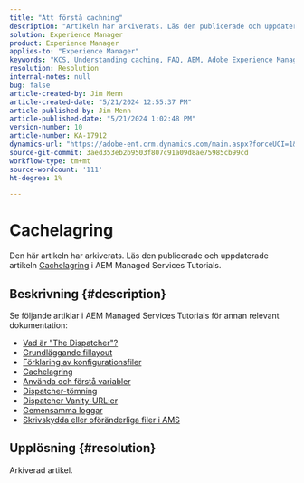 ```yaml
---
title: "Att förstå cachning"
description: "Artikeln har arkiverats. Läs den publicerade och uppdaterade artikeln Understanding caching in AEM Managed Services Tutorials."
solution: Experience Manager
product: Experience Manager
applies-to: "Experience Manager"
keywords: "KCS, Understanding caching, FAQ, AEM, Adobe Experience Manager"
resolution: Resolution
internal-notes: null
bug: false
article-created-by: Jim Menn
article-created-date: "5/21/2024 12:55:37 PM"
article-published-by: Jim Menn
article-published-date: "5/21/2024 1:02:48 PM"
version-number: 10
article-number: KA-17912
dynamics-url: "https://adobe-ent.crm.dynamics.com/main.aspx?forceUCI=1&pagetype=entityrecord&etn=knowledgearticle&id=bbf9b468-7117-ef11-9f8a-6045bd006268"
source-git-commit: 3aed353eb2b9503f807c91a09d8ae75985cb99cd
workflow-type: tm+mt
source-wordcount: '111'
ht-degree: 1%

---
```


# Cachelagring


Den här artikeln har arkiverats. Läs den publicerade och uppdaterade artikeln [Cachelagring](https://experienceleague.adobe.com/docs/experience-manager-learn/ams/dispatcher/understanding-cache.html) i AEM Managed Services Tutorials.

## Beskrivning {#description}


Se följande artiklar i AEM Managed Services Tutorials för annan relevant dokumentation:

- [Vad är &quot;The Dispatcher&quot;?](https://experienceleague.adobe.com/docs/experience-manager-learn/ams/dispatcher/what-is-the-dispatcher.html)
- [Grundläggande fillayout](https://experienceleague.adobe.com/docs/experience-manager-learn/ams/dispatcher/basic-file-layout.html?lang=en)
- [Förklaring av konfigurationsfiler](https://experienceleague.adobe.com/docs/experience-manager-learn/ams/dispatcher/explanation-config-files.html)
- [Cachelagring](https://experienceleague.adobe.com/docs/experience-manager-learn/ams/dispatcher/understanding-cache.html)
- [Använda och förstå variabler](https://experienceleague.adobe.com/docs/experience-manager-learn/ams/dispatcher/variables.html)
- [Dispatcher-tömning](https://experienceleague.adobe.com/docs/experience-manager-learn/ams/dispatcher/disp-flushing.html)
- [Dispatcher Vanity-URL:er](https://experienceleague.adobe.com/docs/experience-manager-learn/ams/dispatcher/disp-vanity-url.html)
- [Gemensamma loggar](https://experienceleague.adobe.com/docs/experience-manager-learn/ams/dispatcher/common-logs.html)
- [Skrivskydda eller oföränderliga filer i AMS](https://experienceleague.adobe.com/docs/experience-manager-learn/ams/dispatcher/immutable-files.html)



## Upplösning {#resolution}


Arkiverad artikel.
